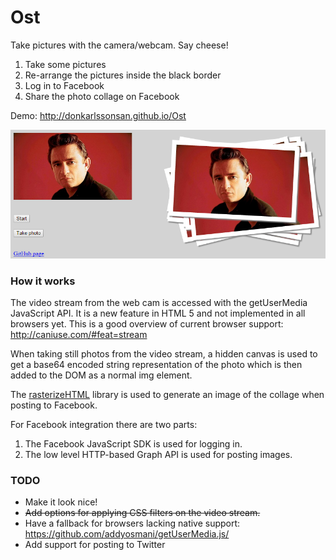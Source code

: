 # Ost

Take pictures with the camera/webcam. Say cheese!

1. Take some pictures
2. Re-arrange the pictures inside the black border
3. Log in to Facebook
4. Share the photo collage on Facebook

Demo: http://donkarlssonsan.github.io/Ost

![Say cheese!](https://raw.githubusercontent.com/DonKarlssonSan/Ost/gh-pages/screenshots/ost_screenshot.png "Say cheese!")

### How it works

The video stream from the web cam is accessed with the getUserMedia JavaScript API. It is a new feature in HTML 5 and not implemented in all browsers yet. This is a good overview of current browser support: http://caniuse.com/#feat=stream

When taking still photos from the video stream, a hidden canvas is used to get a base64 encoded string representation of the photo which is then added to the DOM as a normal img element.

The [rasterizeHTML](https://github.com/cburgmer/rasterizeHTML.js) library is used to generate an image of the collage when posting to Facebook.

For Facebook integration there are two parts: 
1. The Facebook JavaScript SDK is used for logging in. 
2. The low level HTTP-based Graph API is used for posting images.

### TODO
 * Make it look nice!
 * ~~Add options for applying CSS filters on the video stream.~~
 * Have a fallback for browsers lacking native support: https://github.com/addyosmani/getUserMedia.js/
 * Add support for posting to Twitter 
